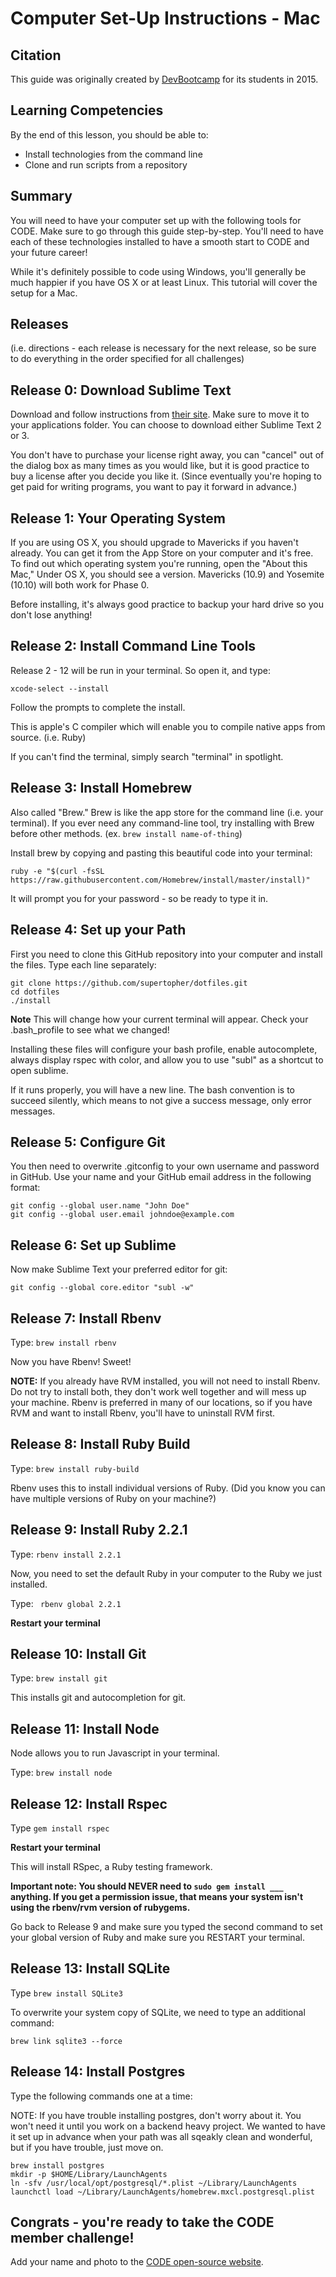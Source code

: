 # Computer Set-Up Instructions - Mac

## Citation
This guide was originally created by [DevBootcamp](http://devbootcamp.com/) for its students in 2015.

## Learning Competencies
By the end of this lesson, you should be able to:
- Install technologies from the command line
- Clone and run scripts from a repository

## Summary
You will need to have your computer set up with the following tools for CODE. Make sure to go through this guide step-by-step. You'll need to have each of these technologies installed to have a smooth start to CODE and your future career!

While it's definitely possible to code using Windows, you'll generally be much happier if you have OS X or at least Linux. This tutorial will cover the setup for a Mac.

## Releases
(i.e. directions - each release is necessary for the next release, so be sure to do everything in the order specified for all challenges)

## Release 0: Download Sublime Text
Download and follow instructions from [their site](http://www.sublimetext.com). Make sure to move it to your applications folder. You can choose to download either Sublime Text 2 or 3.

You don't have to purchase your license right away, you can "cancel" out of the dialog box as many times as you would like, but it is good practice to buy a license after you decide you like it. (Since eventually you're hoping to get paid for writing programs, you want to pay it forward in advance.)

## Release 1: Your Operating System
If you are using OS X, you should upgrade to Mavericks if you haven't already. You can get it from the App Store on your computer and it's free. To find out which operating system you're running, open the "About this Mac," Under OS X, you should see a version. Mavericks (10.9) and Yosemite (10.10) will both work for Phase 0.

Before installing, it's always good practice to backup your hard drive so you don't lose anything!

## Release 2: Install Command Line Tools
Release 2 - 12 will be run in your terminal. So open it, and type:

```shell
xcode-select --install
```

Follow the prompts to complete the install.

This is apple's C compiler which will enable you to compile native apps from source. (i.e. Ruby)

If you can't find the terminal, simply search "terminal" in spotlight.

## Release 3: Install Homebrew
Also called "Brew." Brew is like the app store for the command line (i.e. your terminal). If you ever need any command-line tool, try installing with Brew before other methods. (ex. ```brew install name-of-thing```)

Install brew by copying and pasting this beautiful code into your terminal:

```shell
ruby -e "$(curl -fsSL https://raw.githubusercontent.com/Homebrew/install/master/install)"
```
It will prompt you for your password - so be ready to type it in.

## Release 4: Set up your Path
First you need to clone this GitHub repository into your computer and install the files. Type each line separately:

```shell
git clone https://github.com/supertopher/dotfiles.git
cd dotfiles
./install
```
**Note** This will change how your current terminal will appear. Check your .bash_profile to see what we changed!

Installing these files will configure your bash profile, enable autocomplete, always display rspec with color, and allow you to use "subl" as a shortcut to open sublime.

If it runs properly, you will have a new line. The bash convention is to succeed silently, which means to not give a success message, only error messages. 

## Release 5: Configure Git
You then need to overwrite .gitconfig to your own username and password in GitHub. Use your name and your GitHub email address in the following format:

```shell
git config --global user.name "John Doe"
git config --global user.email johndoe@example.com
```

## Release 6: Set up Sublime

Now make Sublime Text your preferred editor for git:
```shell
git config --global core.editor "subl -w"
```

## Release 7: Install Rbenv
Type: ```brew install rbenv```

Now you have Rbenv! Sweet!

**NOTE:** If you already have RVM installed, you will not need to install Rbenv. Do not try to install both, they don't work well together and will mess up your machine. Rbenv is preferred in many of our locations, so if you have RVM and want to install Rbenv, you'll have to uninstall RVM first.

## Release 8: Install Ruby Build
Type: ```brew install ruby-build```

Rbenv uses this to install individual versions of Ruby. (Did you know you can have multiple versions of Ruby on your machine?)

## Release 9: Install Ruby 2.2.1
Type: ```rbenv install 2.2.1```

Now, you need to set the default Ruby in your computer to the Ruby we just installed.

Type: ``` rbenv global 2.2.1```

**Restart your terminal**

## Release 10: Install Git
Type: ```brew install git```

This installs git and autocompletion for git.

## Release 11: Install Node
Node allows you to run Javascript in your terminal.

Type: ```brew install node```


## Release 12: Install Rspec
Type ```gem install rspec```

**Restart your terminal**

This will install RSpec, a Ruby testing framework.

**Important note: You should NEVER need to `sudo gem install ___` anything. If you get a permission issue, that means your system isn't using the rbenv/rvm version of rubygems.**

Go back to Release 9 and make sure you typed the second command to set your global version of Ruby and make sure you RESTART your terminal.

## Release 13: Install SQLite
Type ```brew install SQLite3```

To overwrite your system copy of SQLite, we need to type an additional command:

```brew link sqlite3 --force```

## Release 14: Install Postgres
Type the following commands one at a time:

NOTE: If you have trouble installing postgres, don't worry about it. You won't need it until you work on a backend heavy project. We wanted to have it set up in advance when your path was all sqeakly clean and wonderful, but if you have trouble, just move on.

```shell
brew install postgres
mkdir -p $HOME/Library/LaunchAgents
ln -sfv /usr/local/opt/postgresql/*.plist ~/Library/LaunchAgents
launchctl load ~/Library/LaunchAgents/homebrew.mxcl.postgresql.plist
```

## Congrats - you're ready to take the CODE member challenge!
Add your name and photo to the [CODE open-source website](https://github.com/codehbs/codehbs-official-homepage).
